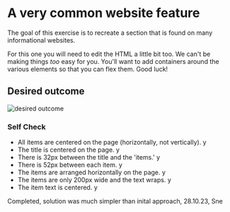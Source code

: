 # A very common website feature

The goal of this exercise is to recreate a section that is found on many informational websites.

For this one you will need to edit the HTML a little bit too. We can't be making things _too_ easy for you. You'll want to add containers around the various elements so that you can flex them. Good luck!

## Desired outcome

![desired outcome](./desired-outcome.png)

### Self Check

- All items are centered on the page (horizontally, not vertically). y
- The title is centered on the page. y
- There is 32px between the title and the 'items.' y
- There is 52px between each item. y
- The items are arranged horizontally on the page. y 
- The items are only 200px wide and the text wraps. y
- The item text is centered. y

Completed, solution was much simpler than inital approach, 28.10.23, Sne
